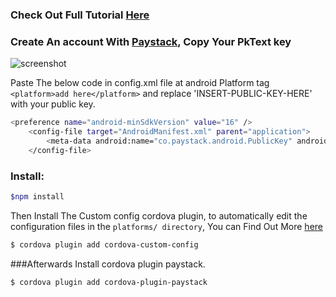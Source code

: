 
### Check Out Full Tutorial [Here]()

### Create An account With [Paystack](https://paystack.com/), Copy Your PkText key 

![screenshot](https://user-images.githubusercontent.com/7928001/31224834-d0407caa-a962-11e7-854e-77aa34af3fe8.png)

Paste The below code in config.xml file at android Platform tag `<platform>add here</platform>` and replace 'INSERT-PUBLIC-KEY-HERE' with your public key.

```bash
<preference name="android-minSdkVersion" value="16" />
    <config-file target="AndroidManifest.xml" parent="application">
      	<meta-data android:name="co.paystack.android.PublicKey" android:value="INSERT-PUBLIC-KEY-HERE"/>
    </config-file>
```
### Install:

```bash
$npm install
```
Then Install The Custom config cordova plugin, to automatically edit the configuration files in the `platforms/ directory`, You can Find Out More [here](https://github.com/dpa99c/cordova-custom-config#overview)

```bash
$ cordova plugin add cordova-custom-config
```
###Afterwards Install cordova plugin paystack.

```bash
$ cordova plugin add cordova-plugin-paystack
```
